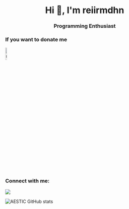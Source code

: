 <h1 align="center">Hi 👋, I'm reiirmdhn</h1>
<h3 align="center">Programming Enthusiast</h3>

<h3 align="left">If you want to donate me</h3>
<p align="left">
<a href="https://sociabuzz.com/aestic/donate" target="blank"><img align="center" src="https://sociabuzz.s3.ap-southeast-1.amazonaws.com//landing-page/img/sociabuzz-logo.png" alt="reiirmdhn" height="10%" width="10%" /></a>
</p>

<h3 align="left">Connect with me:</h3>
 <p align="left"><a href="https://discordapp.com/users/359328319759450113/">
    <img src="https://img.shields.io/badge/Discord-7289DA?style=for-the-badge&logo=discord&logoColor=white"/>
 </a></p>
  
![AESTIC GitHub stats](https://github-readme-stats.vercel.app/api?username=reiirmdhn&layout=compact&theme=react)

